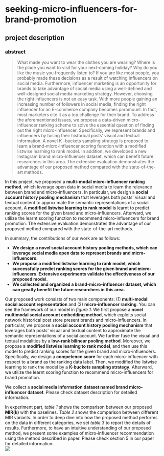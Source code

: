 # seeking-micro-influencers-for-brand-promotion

## project description

### abstract
>What made you want to wear the clothes you are wearing? Where is the place you want to visit for your next-coming holiday? Why do you like the music you frequently listen to? If you are like most people, you probably made these decisions as a result of watching influencers on social media. Furthermore, influencer marketing is an opportunity for brands to take advantage of social media using a well-defined and well-designed social media marketing strategy. However, choosing the right influencers is not an easy task. With more people gaining an increasing number of followers in social media, finding the right influencer for an E-commerce company becomes paramount. In fact, most marketers cite it as a top challenge for their brand. To address the aforementioned issues, we propose a data-driven micro-influencer ranking scheme to solve the essential question of finding out the right micro-influencer. Specifically, we represent brands and influencers by fusing their historical posts’ visual and textual information. A novel К -buckets sampling strategy is proposed to learn a brand-micro-influencer scoring function with a modified listwise learning to rank model. In addition, we developed a new Instagram brand micro-influencer dataset, which can benefit future researchers in this area. The extensive evaluation demonstrates the advantage of our proposed method compared with the state-of-the-art methods.

In this project, we proposed a **multi-modal micro-influencer ranking method**, which leverage open data in social media to learn the relevance between brand and micro-influencers. In particular, we design a **social account history pooling mechanism** that leverages both posts' visual and textual content to approximate the semantic representations of a social account. A **modified listwise learning to rank model** is learnt to predict ranking scores for the given brand and micro-influencers. Afterward, we utilize the learnt scoring function to recommend micro-influencers for brand promotion. The extensive evaluation demonstrates the advantage of our proposed method compared with the state-of-the-art methods.<br>

In summary, the contributions of our work are as follows:<br>
* **We design a novel social account history pooling methods, which can leverage social media open data to represent brands and micro-influencers.**
* **We propose a modified listwise learning to rank model, which successfully predict ranking scores for the given brand and micro-influencers. Extensive experiments validate the effectiveness of our proposed model.**
* **We collected and organized a brand-micro-influencer dataset, which can greatly benefit the future researchers in this area.**

Our proposed work consists of two main components: (1) **multi-modal social account representation** and (2) **micro-influencer ranking**. You can see the framework of our model in _figure 1_. We first propose a **novel multimodal social account embedding method**, which exploits social network historical post store present brands and micro-influencers. In particular, we propose a **social account history pooling mechanism** that leverages both posts' visual and textual content to approximate the semantic representations of a social account. We further fuse the visual and textual modalities by a **low-rank bilinear pooling method**. Moreover, we propose a **modified listwise learning to rank model**, and then use this model to predict ranking scores for the given brand and micro-influencers. Specifically, we design a **competence score** for each micro-influencer with respect to a brand as the ranking data label. Then, we modified the listwise learning to rank the model by a **К-buckets sampling strategy**. Afterward, we utilize the learnt scoring function to recommend micro-influencers for brand promotion.<br>

We collect a **social media information dataset named brand micro-influencer dataset**. Please check dataset description for detailed information.<br>

In experiment part, _table 1_ shows the comparison between our proposed **MIR(k)** with the baselines. _Table 2_ shows the comparison between different MIR variants. In order to deep dive into how the proposed method performs on the data in different categories, we set _table 3_ to report the details of results. Furthermore, to have an intuitive understanding of our proposed method, we present some examples of micro-influencer recommendation using the method described in paper. Please check section 5 in our paper for detailed information.<br>
![ ]()
